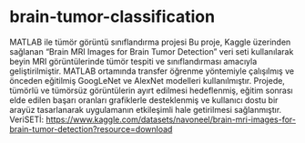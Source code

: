 # brain-tumor-classification
MATLAB ile tümör görüntü sınıflandırma projesi
Bu proje, Kaggle üzerinden sağlanan “Brain MRI Images for Brain Tumor Detection” veri seti kullanılarak beyin MRI görüntülerinde tümör tespiti ve sınıflandırması amacıyla geliştirilmiştir. MATLAB ortamında transfer öğrenme yöntemiyle çalışılmış ve önceden eğitilmiş GoogLeNet ve AlexNet modelleri kullanılmıştır. Projede, tümörlü ve tümörsüz görüntülerin ayırt edilmesi hedeflenmiş, eğitim sonrası elde edilen başarı oranları grafiklerle desteklenmiş ve kullanıcı dostu bir arayüz tasarlanarak uygulamanın etkileşimli hale getirilmesi sağlanmıştır.
VeriSETİ: https://www.kaggle.com/datasets/navoneel/brain-mri-images-for-brain-tumor-detection?resource=download 

